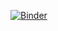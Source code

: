 [![Binder](https://mybinder.org/badge.svg)](https://mybinder.org/v2/gh/jperkel/example_notebook/master)

